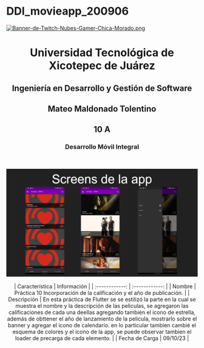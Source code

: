 # DDI_movieapp_200906

[![Banner-de-Twitch-Nubes-Gamer-Chica-Morado.png](https://i.postimg.cc/15q3LFXF/Banner-de-Twitch-Nubes-Gamer-Chica-Morado.png)](https://postimg.cc/MvzwBvyZ)

<div align="center">
  
# Universidad Tecnológica de Xicotepec de Juárez


## Ingeniería en Desarrollo y Gestión de Software
## Mateo Maldonado Tolentino 
## 10 A
### Desarrollo Móvil Integral
&nbsp;
&nbsp;

[![Banner-de-Twitch-Nubes-Gamer-Chica-Morado.png](https://github.com/MattMT/DMI_src/blob/main/ssp10.jpeg)]((https://github.com/MattMT/DMI_src/blob/main/ssp10.jpeg))

&nbsp;
&nbsp;
|  Característica |  Información |
| :------------: | :------------: |
| Nombre  |  Práctica 10 Incorporación de la calificación y el año de publicación. |
| Descripción  | En esta práctica de Flutter se se estilizó la parte en la cual se muestra el nombre y la descripción de las peliculas, se agregaron las calificaciones de cada una deellas agregando también el icono de estrella, además de obttener el año de lanzamiento de la pelicula, mostrarlo sobre el banner y agregar el icono de calendario. en lo particular tambien cambié el esquema de colores y el icono de la app, se puede observar tambien el loader de precarga de cada elemento. |
|  Fecha de Carga | 09/10/23  |
